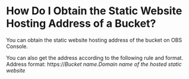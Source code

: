 # How Do I Obtain the Static Website Hosting Address of a Bucket?<a name="obs_faq_0030"></a>

You can obtain the static website hosting address of the bucket on OBS Console.

You can also get the address according to the following rule and format. Address format: https://_Bucket name.Domain name of the hosted static website_

